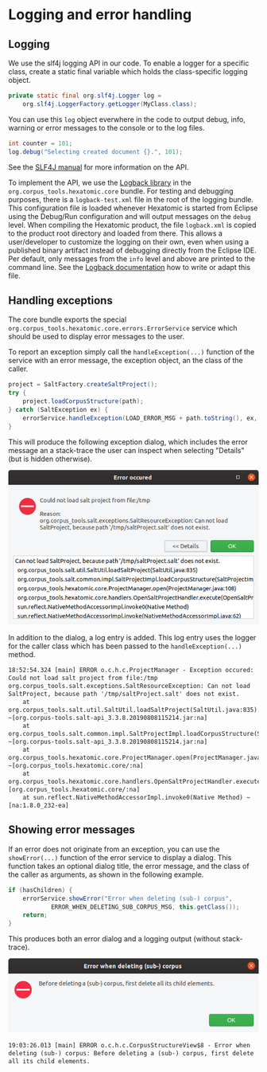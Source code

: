 # Logging and error handling

## Logging

We use the slf4j logging API in our code.
To enable a logger for a specific class, create a static final variable which holds the class-specific logging object.

```java
private static final org.slf4j.Logger log = 
	org.slf4j.LoggerFactory.getLogger(MyClass.class);
```

You can use this `log` object everwhere in the code to output debug, info, warning or error messages to the console or to the log files. 

```java
int counter = 101;
log.debug("Selecting created document {}.", 101);
```

See the [SLF4J manual](https://www.slf4j.org/manual.html) for more information on the API.

To implement the API, we use the [Logback library](https://logback.qos.ch/) in the `org.corpus_tools.hexatomic.core` bundle.
For testing and debugging purposes, there is a `logback-test.xml` file in the root of the logging bundle. 
This configuration file is loaded whenever Hexatomic is started from Eclipse using the Debug/Run configuration and will output messages on the `debug` level.
When compiling the Hexatomic product, the file `logback.xml` is copied to the product root directory and loaded from there.
This allows a user/developer to customize the logging on their own, even when using a published binary artifact instead of debugging directly from the Eclipse IDE.
Per default, only messages from the `info` level and above are printed to the command line.
See the [Logback documentation](https://logback.qos.ch/manual/configuration.html) how to write or adapt this file.

## Handling exceptions

The core bundle exports the special `org.corpus_tools.hexatomic.core.errors.ErrorService` service which should be used to display error messages to the user.

To report an exception simply call the `handleException(...)` function of the service with an error message, the exception object, an the class of the caller.
```java
project = SaltFactory.createSaltProject();
try {
	project.loadCorpusStructure(path);
} catch (SaltException ex) {
	errorService.handleException(LOAD_ERROR_MSG + path.toString(), ex, ProjectManager.class);
}
```
This will produce the following exception dialog, which includes the error message an a stack-trace the user can inspect when selecting "Details" (but is hidden otherwise).

![An example for an exception dialog](./exception-dialog.png)

In addition to the dialog, a log entry is added.
This log entry uses the logger for the caller class which has been passed to the `handleException(...)` method.
```plain
18:52:54.324 [main] ERROR o.c.h.c.ProjectManager - Exception occured: Could not load salt project from file:/tmp
org.corpus_tools.salt.exceptions.SaltResourceException: Can not load SaltProject, because path '/tmp/saltProject.salt' does not exist. 
	at org.corpus_tools.salt.util.SaltUtil.loadSaltProject(SaltUtil.java:835) ~[org.corpus-tools.salt-api_3.3.8.20190808115214.jar:na]
	at org.corpus_tools.salt.common.impl.SaltProjectImpl.loadCorpusStructure(SaltProjectImpl.java:148) ~[org.corpus-tools.salt-api_3.3.8.20190808115214.jar:na]
	at org.corpus_tools.hexatomic.core.ProjectManager.open(ProjectManager.java:108) ~[org.corpus_tools.hexatomic.core/:na]
	at org.corpus_tools.hexatomic.core.handlers.OpenSaltProjectHandler.execute(OpenSaltProjectHandler.java:26) [org.corpus_tools.hexatomic.core/:na]
	at sun.reflect.NativeMethodAccessorImpl.invoke0(Native Method) ~[na:1.8.0_232-ea]
```

## Showing error messages

If an error does not originate from an exception, you can use the `showError(...)` function of the error service to display a dialog.
This function takes an optional dialog title, the error message, and the class of the caller as arguments, as shown in the following example.
```java
if (hasChildren) {
	errorService.showError("Error when deleting (sub-) corpus",
			ERROR_WHEN_DELETING_SUB_CORPUS_MSG, this.getClass());
	return;
}
```
This produces both an error dialog and a logging output (without stack-trace).

![An example for an error dialog](./error-dialog.png)

```plain
19:03:26.013 [main] ERROR o.c.h.c.CorpusStructureView$8 - Error when deleting (sub-) corpus: Before deleting a (sub-) corpus, first delete all its child elements.
```
